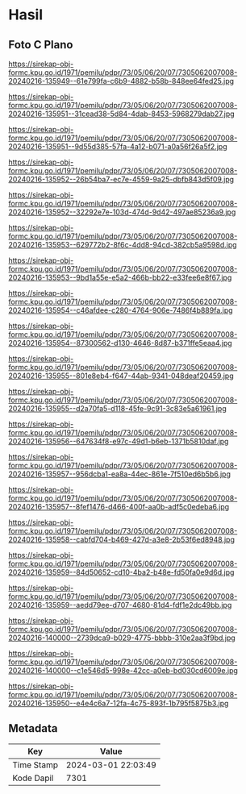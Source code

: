 # Hasil

## Foto C Plano

https://sirekap-obj-formc.kpu.go.id/1971/pemilu/pdpr/73/05/06/20/07/7305062007008-20240216-135949--61e799fa-c6b9-4882-b58b-848ee64fed25.jpg

https://sirekap-obj-formc.kpu.go.id/1971/pemilu/pdpr/73/05/06/20/07/7305062007008-20240216-135951--31cead38-5d84-4dab-8453-5968279dab27.jpg

https://sirekap-obj-formc.kpu.go.id/1971/pemilu/pdpr/73/05/06/20/07/7305062007008-20240216-135951--9d55d385-57fa-4a12-b071-a0a56f26a5f2.jpg

https://sirekap-obj-formc.kpu.go.id/1971/pemilu/pdpr/73/05/06/20/07/7305062007008-20240216-135952--26b54ba7-ec7e-4559-9a25-dbfb843d5f09.jpg

https://sirekap-obj-formc.kpu.go.id/1971/pemilu/pdpr/73/05/06/20/07/7305062007008-20240216-135952--32292e7e-103d-474d-9d42-497ae85236a9.jpg

https://sirekap-obj-formc.kpu.go.id/1971/pemilu/pdpr/73/05/06/20/07/7305062007008-20240216-135953--629772b2-8f6c-4dd8-94cd-382cb5a9598d.jpg

https://sirekap-obj-formc.kpu.go.id/1971/pemilu/pdpr/73/05/06/20/07/7305062007008-20240216-135953--9bd1a55e-e5a2-466b-bb22-e33fee6e8f67.jpg

https://sirekap-obj-formc.kpu.go.id/1971/pemilu/pdpr/73/05/06/20/07/7305062007008-20240216-135954--c46afdee-c280-4764-906e-7486f4b889fa.jpg

https://sirekap-obj-formc.kpu.go.id/1971/pemilu/pdpr/73/05/06/20/07/7305062007008-20240216-135954--87300562-d130-4646-8d87-b371ffe5eaa4.jpg

https://sirekap-obj-formc.kpu.go.id/1971/pemilu/pdpr/73/05/06/20/07/7305062007008-20240216-135955--801e8eb4-f647-44ab-9341-048deaf20459.jpg

https://sirekap-obj-formc.kpu.go.id/1971/pemilu/pdpr/73/05/06/20/07/7305062007008-20240216-135955--d2a70fa5-d118-45fe-9c91-3c83e5a61961.jpg

https://sirekap-obj-formc.kpu.go.id/1971/pemilu/pdpr/73/05/06/20/07/7305062007008-20240216-135956--647634f8-e97c-49d1-b6eb-1371b5810daf.jpg

https://sirekap-obj-formc.kpu.go.id/1971/pemilu/pdpr/73/05/06/20/07/7305062007008-20240216-135957--956dcba1-ea8a-44ec-861e-7f510ed6b5b6.jpg

https://sirekap-obj-formc.kpu.go.id/1971/pemilu/pdpr/73/05/06/20/07/7305062007008-20240216-135957--8fef1476-d466-400f-aa0b-adf5c0edeba6.jpg

https://sirekap-obj-formc.kpu.go.id/1971/pemilu/pdpr/73/05/06/20/07/7305062007008-20240216-135958--cabfd704-b469-427d-a3e8-2b53f6ed8948.jpg

https://sirekap-obj-formc.kpu.go.id/1971/pemilu/pdpr/73/05/06/20/07/7305062007008-20240216-135959--84d50652-cd10-4ba2-b48e-fd50fa0e9d6d.jpg

https://sirekap-obj-formc.kpu.go.id/1971/pemilu/pdpr/73/05/06/20/07/7305062007008-20240216-135959--aedd79ee-d707-4680-81d4-fdf1e2dc49bb.jpg

https://sirekap-obj-formc.kpu.go.id/1971/pemilu/pdpr/73/05/06/20/07/7305062007008-20240216-140000--2739dca9-b029-4775-bbbb-310e2aa3f9bd.jpg

https://sirekap-obj-formc.kpu.go.id/1971/pemilu/pdpr/73/05/06/20/07/7305062007008-20240216-140000--c1e546d5-998e-42cc-a0eb-bd030cd6009e.jpg

https://sirekap-obj-formc.kpu.go.id/1971/pemilu/pdpr/73/05/06/20/07/7305062007008-20240216-135950--e4e4c6a7-12fa-4c75-893f-1b795f5875b3.jpg


## Metadata

| Key        | Value               |
| ---------- | ------------------- |
| Time Stamp | 2024-03-01 22:03:49 |
| Kode Dapil | 7301                |



